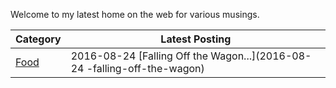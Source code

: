 Welcome to my latest home on the web for various musings. 

|Category|Latest Posting|
|:-------|--------------|
|[Food](food/index.html)|2016-08-24 [Falling Off the Wagon...](2016-08-24 -falling-off-the-wagon)|
